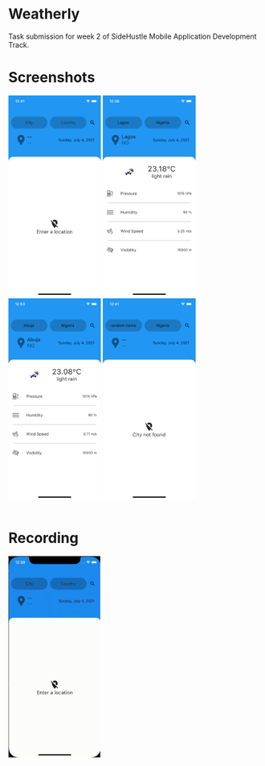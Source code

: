 # Weatherly
Task submission for week 2 of SideHustle Mobile Application Development Track.
<br>

# Screenshots
<div class="row">
<img src="readme_assets/start_screen.png" height=400 alt="Start Screen"/>
<img src="readme_assets/lagos.png" height=400 alt="Lagos Weather"/>
<img src="readme_assets/abuja.png" height=400 alt="Abuja Weather"/>
<img src="readme_assets/city_not_found.png" height=400 alt="City Not Found"/>
</div>
<br>

# Recording
<img src="readme_assets/screen_record.gif" height=400 alt="Screen Recording"/>

